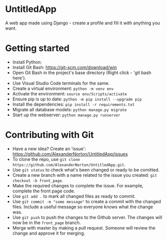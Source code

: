 # UntitledApp

A web app made using Django - create a profile and fill it with anything you want.

# Getting started
- Install Python:
- Install Git Bash: https://git-scm.com/download/win
- Open Git Bash in the project's base directory (Right click - 'git bash here').
- Use Visual Studio Code terminals for the same.
- Create a virtual environment:
`python -m venv env`
- Activate the environment:
`source env/Scripts/activate`
- Ensure pip is up to date:
`python -m pip install --upgrade pip`
- Install the dependencies:
`pip install -r requirements.txt`
- Migrate all database models:
`python manage.py migrate`
- Start up the webserver:
`python manage.py runserver`

# Contributing with Git
- Have a new idea? Create an 'issue': https://github.com/AlexanderNorton/UntitledApp/issues
- To clone the repo, use `git clone https://github.com/AlexanderNorton/UntitledApp.git`.
- Use `git status` to check what's been changed or ready to be comitted.
- Create a new branch with a name related to the issue you created: `git checkout -b front_page`.
- Make the required changes to complete the issue. For example, complete the front page code.
- Use `git add .` to mark all changed files as ready to commit.
- Use `git commit -m "some message"` to create a commit with the changed files. Include a useful message so everyone knows what the change was.
- Use `git push` to push the changes to the Github server. The changes will now be in the `front_page` branch.
- Merge with master by making a pull request. Someone will review the change and approve it for merging.

